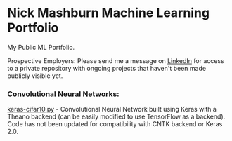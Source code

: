 # Nick Mashburn Machine Learning Portfolio
My Public ML Portfolio. 

Prospective Employers: Please send me a message on [LinkedIn](linkedin.com/in/nickmashburn) for access to a private repository with ongoing projects that haven't been made publicly visible yet. 

<h3> Convolutional Neural Networks: </h3>

[keras-cifar10.py](keras-cifar10.py) - Convolutional Neural Network built using Keras with a Theano backend (can be easily modified to use TensorFlow as a backend). Code has not been updated for compatibility with CNTK backend or Keras 2.0. 
